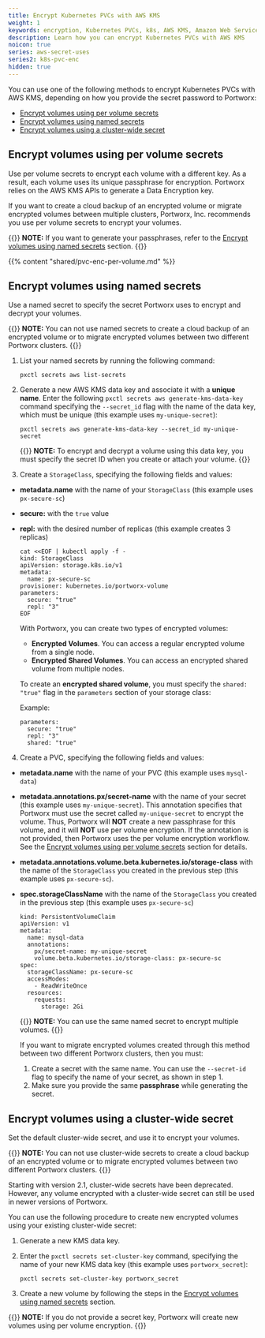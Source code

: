 ```yaml
---
title: Encrypt Kubernetes PVCs with AWS KMS
weight: 1
keywords: encryption, Kubernetes PVCs, k8s, AWS KMS, Amazon Web Services, Key Management Service
description: Learn how you can encrypt Kubernetes PVCs with AWS KMS
noicon: true
series: aws-secret-uses
series2: k8s-pvc-enc
hidden: true
---
```


You can use one of the following methods to encrypt Kubernetes PVCs with AWS KMS, depending on how you provide the secret password to Portworx:

- [Encrypt volumes using per volume secrets](#encrypt-volumes-using-per-volume-secrets)
- [Encrypt volumes using named secrets](#encrypt-volumes-using-named-secrets)
- [Encrypt volumes using a cluster-wide secret](#encrypt-volumes-using-a-cluster-wide-secret)

## Encrypt volumes using per volume secrets

Use per volume secrets to encrypt each volume with a different key. As a result, each volume uses its unique passphrase for encryption.
Portworx relies on the AWS KMS APIs to generate a Data Encryption key.

<!-- Is this something specific to AWS KMS? -->
If you want to create a cloud backup of an encrypted volume or migrate encrypted volumes between multiple clusters, Portworx, Inc. recommends you use per volume secrets to encrypt your volumes.

{{<info>}}
**NOTE:** If you want to generate your passphrases, refer to the [Encrypt volumes using named secrets](#encrypt-volumes-using-named-secrets) section.
{{</info>}}

{{% content "shared/pvc-enc-per-volume.md" %}}

## Encrypt volumes using named secrets

Use a named secret to specify the secret Portworx uses to encrypt and decrypt your volumes.

<!-- Is this something specific to AWS KMS? -->
{{<info>}}
**NOTE:** You can not use named secrets to create a cloud backup of an encrypted volume or to migrate encrypted volumes between two different Portworx clusters.
{{</info>}}

1. List your named secrets by running the following command:

    ```text
    pxctl secrets aws list-secrets
    ```

2. Generate a new AWS KMS data key and associate it with a **unique name**. Enter the following `pxctl secrets aws generate-kms-data-key` command specifying the `--secret_id` flag with the name of the data key, which must be unique (this example uses `my-unique-secret`):

    ```text
    pxctl secrets aws generate-kms-data-key --secret_id my-unique-secret
    ```
    {{<info>}}
**NOTE:** To encrypt and decrypt a volume using this data key, you must specify the secret ID when you create or attach your volume.
    {{</info>}}

3. Create a `StorageClass`, specifying the following fields and values:
  * **metadata.name** with the name of your `StorageClass` (this example uses `px-secure-sc`)
  * **secure:** with the `true` value
  * **repl:** with the desired number of replicas (this example creates 3 replicas)

    ```text
    cat <<EOF | kubectl apply -f -
    kind: StorageClass
    apiVersion: storage.k8s.io/v1
    metadata:
      name: px-secure-sc
    provisioner: kubernetes.io/portworx-volume
    parameters:
      secure: "true"
      repl: "3"
    EOF
    ```

    With Portworx, you can create two types of encrypted volumes:

    * **Encrypted Volumes**. You can access a regular encrypted volume from a single node.
    * **Encrypted Shared Volumes**. You can access an encrypted shared volume from multiple nodes.

    To create an **encrypted shared volume**, you must specify the `shared: "true"` flag in the `parameters` section of your storage class:

    Example:

    ```text
    parameters:
      secure: "true"
      repl: "3"
      shared: "true"
    ```

4. Create a PVC, specifying the following fields and values:
  * **metadata.name** with the name of your PVC (this example uses `mysql-data`)
  * **metadata.annotations.px/secret-name** with the name of your secret (this example uses `my-unique-secret`). This annotation specifies that Portworx must use the secret called `my-unique-secret` to encrypt the volume. Thus, Portworx will **NOT**  create a new passphrase for this volume, and it will **NOT** use per volume encryption. If the annotation is not provided, then Portworx uses the per volume encryption workflow. See the [Encrypt volumes using per volume secrets](#encrypt-volumes-using-per-volume-secrets) section for details.
  * **metadata.annotations.volume.beta.kubernetes.io/storage-class** with the name of the `StorageClass` you created in the previous step (this example uses `px-secure-sc`).
  * **spec.storageClassName** with the name of the `StorageClass` you created in the previous step (this example uses `px-secure-sc`)

    ```text
    kind: PersistentVolumeClaim
    apiVersion: v1
    metadata:
      name: mysql-data
      annotations:
        px/secret-name: my-unique-secret
        volume.beta.kubernetes.io/storage-class: px-secure-sc
    spec:
      storageClassName: px-secure-sc
      accessModes:
        - ReadWriteOnce
      resources:
        requests:
          storage: 2Gi

    ```

    {{<info>}}
**NOTE:** You can use the same named secret to encrypt multiple volumes.
    {{</info>}}

    If you want to migrate encrypted volumes created through this method between two different Portworx clusters, then you must:

    1. Create a secret with the same name. You can use the `--secret-id` flag to specify the name of your secret, as shown in step 1.
    2. Make sure you provide the same **passphrase** while generating the secret.


## Encrypt volumes using a cluster-wide secret

Set the default cluster-wide secret, and use it to encrypt your volumes.

{{<info>}}
**NOTE:** You can not use cluster-wide secrets to create a cloud backup of an encrypted volume or to migrate encrypted volumes between two different Portworx clusters.
{{</info>}}

Starting with version 2.1, cluster-wide secrets have been deprecated. However, any volume encrypted with a cluster-wide secret can still be used in newer versions of Portworx.

<!-- Is this deprecation something specific to AWS-KMS? -->

<!-- Do we really want to specify the following steps? -->
You can use the following procedure to create new encrypted volumes using your existing cluster-wide secret:

1. Generate a new KMS data key.
2. Enter the `pxctl secrets set-cluster-key` command, specifying the name of your new KMS data key (this example uses `portworx_secret`):

    ```text
    pxctl secrets set-cluster-key portworx_secret
    ```

3. Create a new volume by following the steps in the [Encrypt volumes using named secrets](#encrypt-volumes-using-named-secrets) section.


{{<info>}}
**NOTE:** If you do not provide a secret key, Portworx will create new volumes using per volume encryption.
{{</info>}}

